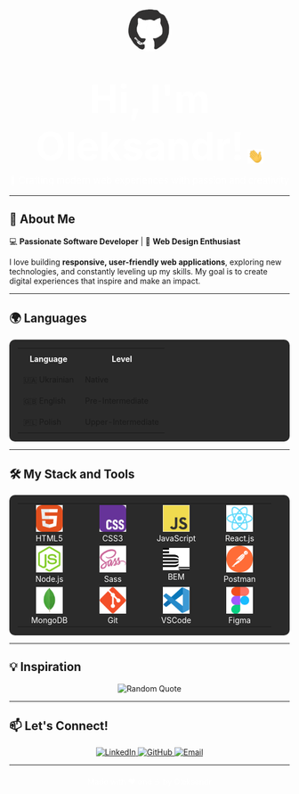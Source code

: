<div id="header" align="center">
  <img src="./assets/github.gif" width="80" style="border-radius: 50%;"/>
  <h1>
    <span style="color: #ffffff; font-size: 2.5em;">Hi, I'm Oleksandr!</span>
    <img src="./assets/giphy.gif" width="28px" alt="GIF" style="vertical-align: middle;"/>
  </h1>
  <p style="font-size: 1.2em; color: #ffffff; margin-top: -10px;">
    🚀 Crafting modern web experiences with passion and creativity
  </p>
</div>

---

## 🌟 About Me

💻 **Passionate Software Developer** | 🎨 **Web Design Enthusiast**  

I love building **responsive, user-friendly web applications**, exploring new technologies, and constantly leveling up my skills. My goal is to create digital experiences that inspire and make an impact.

---

## 🌍 Languages

<div align="center">
  <table style="border: none; background: #2a2a2a; border-radius: 10px; padding: 15px;">
    <tr>
      <th style="padding: 10px; color: #ffffff;">Language</th>
      <th style="padding: 10px; color: #ffffff;">Level</th>
    </tr>
    <tr>
      <td style="padding: 10px;">🇺🇦 Ukrainian</td>
      <td style="padding: 10px;">Native</td>
    </tr>
    <tr>
      <td style="padding: 10px;">🇬🇧 English</td>
      <td style="padding: 10px;">Pre-Intermediate</td>
    </tr>
    <tr>
      <td style="padding: 10px;">🇵🇱 Polish</td>
      <td style="padding: 10px;">Upper-Intermediate</td>
    </tr>
  </table>
</div>

---

## 🛠 My Stack and Tools

<div align="center">
  <table style="border: none; background: #2a2a2a; border-radius: 10px; padding: 15px;">
    <tr>
      <td align="center" width="100">
        <img src="./images/01-html5.svg" width="48" alt="HTML5"/>
        <br><span style="color: #ffffff;">HTML5</span>
      </td>
      <td align="center" width="100">
        <img src="./images/02-css3.svg" width="48" alt="CSS3"/>
        <br><span style="color: #ffffff;">CSS3</span>
      </td>
      <td align="center" width="100">
        <img src="./images/03-javascript.svg" width="48" alt="JavaScript"/>
        <br><span style="color: #ffffff;">JavaScript</span>
      </td>
      <td align="center" width="100">
        <img src="./images/06-react.svg" width="48" alt="React.js"/>
        <br><span style="color: #ffffff;">React.js</span>
      </td>
    </tr>
    <tr>
      <td align="center" width="100">
        <img src="./images/08-nodejs.svg" width="48" alt="Node.js"/>
        <br><span style="color: #ffffff;">Node.js</span>
      </td>
      <td align="center" width="100">
        <img src="./images/10-sass.svg" width="48" alt="Sass"/>
        <br><span style="color: #ffffff;">Sass</span>
      </td>
      <td align="center" width="100">
        <img src="./images/11-bem.svg" width="48" alt="BEM"/>
        <br><span style="color: #ffffff;">BEM</span>
      </td>
      <td <td align="center" width="100">
        <img src="./images/14-postman.svg" width="48" alt="Postman"/>
        <br><span style="color: #ffffff;">Postman</span>
      </td>
    </tr>
    <tr>
      <td align="center" width="100">
        <img src="./images/15-mongodb.svg" width="48" alt="MongoDB"/>
        <br><span style="color: #ffffff;">MongoDB</span>
      </td>
      <td align="center" width="100">
        <img src="./images/16-git.svg" width="48" alt="Git"/>
        <br><span style="color: #ffffff;">Git</span>
      </td>
      <td align="center" width="100">
        <img src="./images/17-vscode.svg" width="48" alt="VSCode"/>
        <br><span style="color: #ffffff;">VSCode</span>
      </td>
      <td align="center" width="100">
        <img src="./images/18-figma.svg" width="48" alt="Figma"/>
        <br><span style="color: #ffffff;">Figma</span>
      </td>
    </tr>
  </table>
</div>

---

## 💡 Inspiration

<div align="center">
  <img src="https://quotes-github-readme.vercel.app/api?type=horizontal&theme=dracula&rand={{timestamp}}" alt="Random Quote"/>
</div>

---

## 📫 Let's Connect!

<div align="center">
  <a href="https://ua.linkedin.com/in/olekchekrenov" target="_blank">
    <img src="https://img.shields.io/badge/LinkedIn-%230077B5.svg?&style=for-the-badge&logo=linkedin&logoColor=white" alt="LinkedIn"/>
  </a>
  <a href="https://github.com/EspFerevo" target="_blank">
    <img src="https://img.shields.io/badge/GitHub-%23121011.svg?&style=for-the-badge&logo=github&logoColor=white" alt="GitHub"/>
  </a>
  <a href="olekchekrenov@gmail.com">
    <img src="https://img.shields.io/badge/Email-%23D14836.svg?&style=for-the-badge&logo=gmail&logoColor=white" alt="Email"/>
  </a>
</div>

---

<div align="center" style="margin-top: 20px;">
  <p style="color: #ffffff;">Made with ❤️ and ☕ by Oleksandr</p>
</div>
